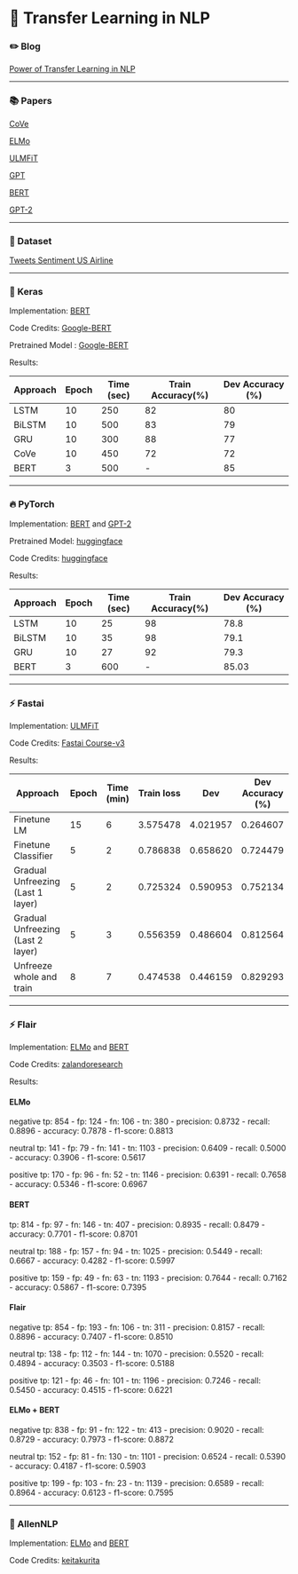 # :rocket: Transfer Learning in NLP

### :pencil2: Blog 

[Power of Transfer Learning in NLP]()

---

### :books: Papers 

[CoVe](https://arxiv.org/pdf/1708.00107.pdf)

[ELMo](https://arxiv.org/pdf/1802.05365.pdf)

[ULMFiT](https://arxiv.org/pdf/1801.06146.pdf)

[GPT](https://s3-us-west-2.amazonaws.com/openai-assets/research-covers/language-unsupervised/language_understanding_paper.pdf)

[BERT](https://arxiv.org/pdf/1810.04805.pdf)

[GPT-2](https://d4mucfpksywv.cloudfront.net/better-language-models/language_models_are_unsupervised_multitask_learners.pdf)

---
### :cookie: Dataset 

[Tweets Sentiment US Airline](https://www.kaggle.com/crowdflower/twitter-airline-sentiment/)

---

### :postal_horn: Keras

Implementation: [BERT](https://arxiv.org/pdf/1810.04805.pdf)

Code Credits: [Google-BERT](https://github.com/google-research/bert/blob/master/run_classifier.py)

Pretrained Model : [Google-BERT](https://github.com/google-research/bert#pre-trained-models)


Results:


|  Approach | Epoch  | Time (sec)  | Train Accuracy(%)  | Dev Accuracy (%)  |
|---|---|---|---|---|
| LSTM  |  10  | 250  |  82 |  80 |
| BiLSTM |  10 |  500 |  83 | 79  |
| GRU  |  10 |  300 |  88 | 77  |
| CoVe  | 10 | 450  | 72  | 72  |
| BERT  |  3 | 500  |  - | 85  |

---

### :fire: PyTorch

Implementation: [BERT](https://arxiv.org/pdf/1810.04805.pdf) and [GPT-2](https://d4mucfpksywv.cloudfront.net/better-language-models/language_models_are_unsupervised_multitask_learners.pdf)

Pretrained Model: [huggingface](https://github.com/huggingface/pytorch-pretrained-BERT)

Code Credits: [huggingface](https://github.com/huggingface/pytorch-pretrained-BERT/blob/master/examples/run_classifier.py)

Results:

|  Approach | Epoch  | Time (sec)  | Train Accuracy(%)  | Dev Accuracy (%)  |
|---|---|---|---|---|
| LSTM  |  10  | 25  |  98 |  78.8 |
| BiLSTM |  10 |  35 |  98 | 79.1  |
| GRU  |  10 |  27 |  92 | 79.3  |
| BERT  |  3 | 600  |  - | 85.03  |


---

### :zap: Fastai

Implementation: [ULMFiT](https://arxiv.org/pdf/1801.06146.pdf)

Code Credits: [Fastai Course-v3](https://github.com/fastai/course-v3/blob/master/nbs/dl1/lesson3-imdb.ipynb)

Results:


|  Approach | Epoch  | Time (min)  | Train loss |  Dev  | Dev Accuracy (%)  |
|---|---|---|---|---|---|
| Finetune LM | 15   |  6 | 3.575478 | 4.021957  | 0.264607 |
| Finetune Classifier | 5   |  2 | 0.786838  |	0.658620  | 0.724479 |
| Gradual Unfreezing (Last 1 layer) | 5   |  2 | 0.725324  |	0.590953  | 0.752134 |
| Gradual Unfreezing (Last 2 layer) | 5   |  3 | 0.556359  |	0.486604   | 0.812564 |
| Unfreeze whole and train | 8   |  7 |  0.474538  |	0.446159  | 0.829293 |


---

### :zap: Flair

Implementation: [ELMo](https://arxiv.org/pdf/1802.05365.pdf) and [BERT](https://arxiv.org/pdf/1810.04805.pdf)

Code Credits: [zalandoresearch](https://github.com/zalandoresearch/flair/blob/master/resources/docs/TUTORIAL_7_TRAINING_A_MODEL.md)

Results:

#### ELMo

negative   tp: 854 - fp: 124 - fn: 106 - tn: 380 - precision: 0.8732 - recall: 0.8896 - accuracy: 0.7878 - f1-score: 0.8813

neutral    tp: 141 - fp: 79 - fn: 141 - tn: 1103 - precision: 0.6409 - recall: 0.5000 - accuracy: 0.3906 - f1-score: 0.5617

positive   tp: 170 - fp: 96 - fn: 52 - tn: 1146 - precision: 0.6391 - recall: 0.7658 - accuracy: 0.5346 - f1-score: 0.6967

#### BERT

tp: 814 - fp: 97 - fn: 146 - tn: 407 - precision: 0.8935 - recall: 0.8479 - accuracy: 0.7701 - f1-score: 0.8701

neutral    tp: 188 - fp: 157 - fn: 94 - tn: 1025 - precision: 0.5449 - recall: 0.6667 - accuracy: 0.4282 - f1-score: 0.5997

positive   tp: 159 - fp: 49 - fn: 63 - tn: 1193 - precision: 0.7644 - recall: 0.7162 - accuracy: 0.5867 - f1-score: 0.7395


#### Flair

negative   tp: 854 - fp: 193 - fn: 106 - tn: 311 - precision: 0.8157 - recall: 0.8896 - accuracy: 0.7407 - f1-score: 0.8510

neutral    tp: 138 - fp: 112 - fn: 144 - tn: 1070 - precision: 0.5520 - recall: 0.4894 - accuracy: 0.3503 - f1-score: 0.5188

positive   tp: 121 - fp: 46 - fn: 101 - tn: 1196 - precision: 0.7246 - recall: 0.5450 - accuracy: 0.4515 - f1-score: 0.6221



#### ELMo + BERT

negative   tp: 838 - fp: 91 - fn: 122 - tn: 413 - precision: 0.9020 - recall: 0.8729 - accuracy: 0.7973 - f1-score: 0.8872

neutral    tp: 152 - fp: 81 - fn: 130 - tn: 1101 - precision: 0.6524 - recall: 0.5390 - accuracy: 0.4187 - f1-score: 0.5903

positive   tp: 199 - fp: 103 - fn: 23 - tn: 1139 - precision: 0.6589 - recall: 0.8964 - accuracy: 0.6123 - f1-score: 0.7595



---

### :trident: AllenNLP

Implementation: [ELMo](https://arxiv.org/pdf/1802.05365.pdf) and [BERT](https://arxiv.org/pdf/1810.04805.pdf)

Code Credits: [keitakurita](https://github.com/keitakurita/Practical_NLP_in_PyTorch)
